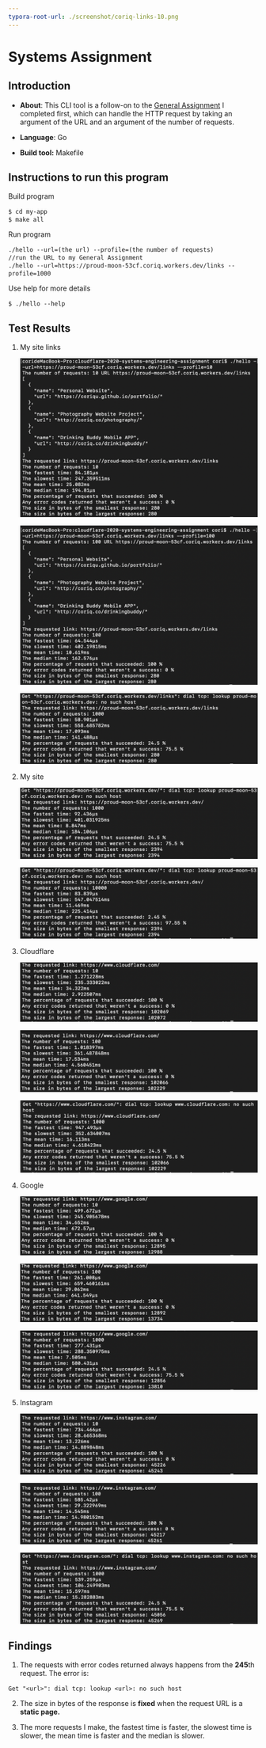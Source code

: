 ```yaml
---
typora-root-url: ./screenshot/coriq-links-10.png
---
```


# Systems Assignment

## Introduction

- **About**: This CLI tool is a follow-on to the [General Assignment](https://github.com/cloudflare-hiring/cloudflare-2020-general-engineering-assignment) I completed first, which can handle the HTTP request by taking an argument of the URL and an argument of the number of requests.
- **Language**: Go

- **Build tool:** Makefile

## Instructions to run this program

Build program

```
$ cd my-app
$ make all
```

Run program

```
./hello --url=(the url) --profile=(the number of requests)
//run the URL to my General Assignment
./hello --url=https://proud-moon-53cf.coriq.workers.dev/links --profile=1000
```

Use help for more details

```
$ ./hello --help
```

## Test Results

1. My site links

   ![](https://raw.githubusercontent.com/coriqu/cloudflare-2020-systems-engineering-assignment/main/screenshot/coriq-links-10.png)

   ![](https://raw.githubusercontent.com/coriqu/cloudflare-2020-systems-engineering-assignment/main/screenshot/coriq-links-100.png)

   ![coriq-links-1000](https://raw.githubusercontent.com/coriqu/cloudflare-2020-systems-engineering-assignment/main/screenshot/coriq-links-1000.png)

2. My site

   ![](https://raw.githubusercontent.com/coriqu/cloudflare-2020-systems-engineering-assignment/main/screenshot/coriq-1000.png)

   ![coriq-10000](https://raw.githubusercontent.com/coriqu/cloudflare-2020-systems-engineering-assignment/main/screenshot/coriq-10000.png)

3. Cloudflare

   ![](https://raw.githubusercontent.com/coriqu/cloudflare-2020-systems-engineering-assignment/main/screenshot/cloudflare-10.png)

   ![cloudflare-100](https://raw.githubusercontent.com/coriqu/cloudflare-2020-systems-engineering-assignment/main/screenshot/cloudflare-100.png)

   ![cloudflare-1000](https://raw.githubusercontent.com/coriqu/cloudflare-2020-systems-engineering-assignment/main/screenshot/cloudflare-1000.png)

4. Google

   ![](https://raw.githubusercontent.com/coriqu/cloudflare-2020-systems-engineering-assignment/main/screenshot/google-10.png)

   ![google-100](https://raw.githubusercontent.com/coriqu/cloudflare-2020-systems-engineering-assignment/main/screenshot/google-100.png)

   ![google-1000](https://raw.githubusercontent.com/coriqu/cloudflare-2020-systems-engineering-assignment/main/screenshot/google-1000.png)

5. Instagram

   ![](https://raw.githubusercontent.com/coriqu/cloudflare-2020-systems-engineering-assignment/main/screenshot/instagram-10.png)

   ![instagram-100](https://raw.githubusercontent.com/coriqu/cloudflare-2020-systems-engineering-assignment/main/screenshot/instagram-100.png)

   ![instagram-1000](https://raw.githubusercontent.com/coriqu/cloudflare-2020-systems-engineering-assignment/main/screenshot/instagram-1000.png)

## Findings

1. The requests with error codes returned always happens from the **245**th request. The error is:

```
Get "<url>": dial tcp: lookup <url>: no such host
```

2. The size in bytes of the response is **fixed** when the request URL is a **static page.** 

3. The more requests I make, the fastest time is faster, the slowest time is slower, the mean time is faster and the median is slower.

   

